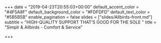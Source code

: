 +++
date = "2019-04-23T20:55:03+00:00"
default_accent_color = "#4F5A8F"
default_background_color = "#FDFDFD"
default_text_color = "#5B5B5B"
enable_pagination = false
slides = ["slides/Allbirds-front.md"]
subtitle = "HIGH-QUALITY SUPPORT THAT’S GOOD FOR THE SOLE "
title = "Simplr & Allbirds - Comfort & Service"

+++
